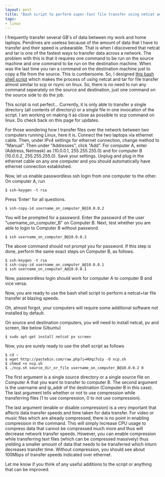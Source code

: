 ```yaml
---
layout: post
title: "Bash script to perform super-fast file transfer using netcat and tar"
tags:
- linux
---
```


I frequently transfer several GB's of data between my work and home laptops. Pendrives are useless because of the amount of data that I have to transfer and their speed is unbearable. That is when I discovered that netcat and tar is one of the fastest ways to transfer data across a network. The problem with this is that it requires one command to be run on the source machine and one command to be run on the destination machine. When was the last time you ran a command on the destination machine just to copy a file from the source. This is cumbersome. So, I designed [this bash shell script](http://pastebin.com/raw.php?i=HUqz7u1y) which makes the process of using netcat and tar for file transfer almost similar to scp or rsync on linux. So, there is no need to run any command seperately on the source and destination, just one command on the source side to do the job.

This script is not perfect... Currently, it is only able to transfer a single directory (all contents of directory) or a single file in one invocation of the script. I am working on making it as close as possible to scp command on linux. Do check back on this page for updates.

For those wondering how I transfer files over the network between two computers running Linux, here it is. Connect the two laptops via ethernet cable. Then, under IPv4 settings for ethernet connection, change method to "Manual". Then under "Addresses", click "Add". For computer A, enter (Address, Netmask) as (10.0.0.1, 255.255.255.0) and for computer B (10.0.0.2, 255.255.255.0). Save your settings. Unplug and plug in the ethernet cable on any one computer and you should automatically have ethernet connection established.

Now, let us enable passwordless ssh login from one computer to the other. On computer A, run

    $ ssh-keygen -t rsa

Press 'Enter' for all questions.

    $ ssh-copy-id username_on_computer_B@10.0.0.2

You will be prompted for a password. Enter the password of the user "username_on_computer_B" on Computer B. Next, test whether you are able to login to Computer B without password.

    $ ssh username_on_computer_B@10.0.0.2

The above command should not prompt you for password. If this step is done, perform the same exact steps on Computer B, as follows.

    $ ssh-keygen -t rsa
    $ ssh-copy-id username_on_computer_A@10.0.0.1
    $ ssh username_on_computer_A@10.0.0.1

Now, passwordless login should work for computer A to computer B and vice versa.

Now, you are ready to use the bash shell script to perform a netcat+tar file transfer at blazing speeds.

Oh, almost forgot, your computers will require some additional software not installed by default.

On source and destination computers, you will need to install netcat, pv and screen, like below (Ubuntu)

    $ sudo apt-get install netcat pv screen

Now, you are surely ready to use the shell script as follows

    $ cd ~
    $ wget http://pastebin.com/raw.php?i=HUqz7u1y -O ncp.sh
    $ chmod +x ncp.sh
    $ ./ncp.sh source_dir_or_file username_on_computer_B@10.0.0.2 0

The first argument is a single source directory or a single source file on Computer A that you want to transfer to computer B. The second argument is the username and ip_addr of the destination (Computer B in this case). The last argument tells whether or not to use compression while transferring files (1 to use compression, 0 to not use compression).

The last argument (enable or disable compression) is a very important that affects data transfer speeds and time taken for data transfer. For video or music files which are already compressed, there is no point in enabling compression in the command. This will simply increase CPU usage to compress data that cannot be compressed much more and thus will decrease network transfer speeds. However, you can enable compression while transferring text files (which can be compressed massively) thus yielding a smaller amount of data that needs to be transferred which inturn decreases transfer time. Without compression, you should see about 100Mbps of transfer speeds indicated over ethernet.

Let me know if you think of any useful additions to the script or anything that can be improved.
